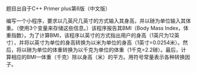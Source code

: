 题目出自于C++ Primer plus第6版（中文版）

编写一个小程序，要求以几英尺几英寸的方式输入其身高，并以磅为单位输入其体重。（使用3个变量来存储这些信息。）该程序报告其BMI（Body Mass Index，体重指数）。为了计算BMI，该程序以英寸的方式指出用户的身高（1英尺为12英寸），并将以英寸为单位的身高转换为以米为单位的身高（1英寸=0.0254米）。然后，将以磅为单位的体重转换为以千克为单位的体重（1千克=2.2磅）。最后，计算相应的BMI—体重（千克）除以身高（米）的平方。用符号常量表示各种转换因子。